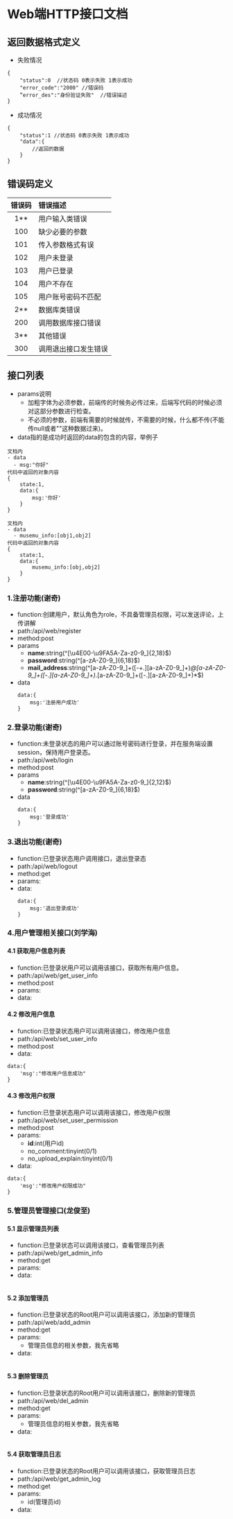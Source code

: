 # Web端HTTP接口文档

## 返回数据格式定义
- 失败情况
```(json)
{
    "status":0  //状态码 0表示失败 1表示成功
    "error_code":"2000" //错误码
    “error_des":"身份验证失败"  //错误描述
}
```
- 成功情况
```
{
    "status":1 //状态码 0表示失败 1表示成功
    "data":{
        //返回的数据
    }
}
```

## 错误码定义
| 错误码 | 错误描述 |
| :-: | :- |
| 1** | 用户输入类错误 |
| 100 | 缺少必要的参数 |
| 101 | 传入参数格式有误 |
| 102 | 用户未登录 |
| 103 | 用户已登录 |
| 104 | 用户不存在 |
| 105 | 用户账号密码不匹配 |
| 2** | 数据库类错误 |
| 200 | 调用数据库接口错误 |
| 3** | 其他错误 |
| 300 | 调用退出接口发生错误 |

## 接口列表
- params说明
    - 加粗字体为必须参数，前端传的时候务必传过来，后端写代码的时候必须对这部分参数进行检查。
    - 不必须的参数，前端有需要的时候就传，不需要的时候，什么都不传(不能传null或者""这种数据过来)。
- data指的是成功时返回的data的包含的内容，举例子
```
文档内
- data
  - msg:"你好"
代码中返回的对象内容
{
    state:1,
    data:{
        msg:'你好'
    }
}
```
```
文档内
- data
  - musemu_info:[obj1,obj2]
代码中返回的对象内容
{
    state:1,
    data:{
        musemu_info:[obj,obj2]
    }
}
```
### 1.注册功能(谢奇)
- function:创建用户，默认角色为role，不具备管理员权限，可以发送评论，上传讲解
- path:/api/web/register
- method:post
- params
    - **name**:string(^[\u4E00-\u9FA5A-Za-z0-9_]{2,18}$)
    - **password**:string(^[a-zA-Z0-9_]{6,18}$)
    - **mail_address**:string(^[a-zA-Z0-9_]+([-+.][a-zA-Z0-9_]+)*@[a-zA-Z0-9_]+([-.][a-zA-Z0-9_]+)*\.[a-zA-Z0-9_]+([-.][a-zA-Z0-9_]+)*$)
- data
    ```
    data:{
        msg:'注册用户成功'
    }
    ```

### 2.登录功能(谢奇)
- function:未登录状态的用户可以通过账号密码进行登录，并在服务端设置session，保持用户登录态。
- path:/api/web/login
- method:post
- params
    - **name**:string(^[\u4E00-\u9FA5A-Za-z0-9_]{2,12}$)
    - **password**:string(^[a-zA-Z0-9_]{6,18}$)
- data
    ```
    data:{
        msg:'登录成功'
    }
    ```

### 3.退出功能(谢奇)
- function:已登录状态用户调用接口，退出登录态
- path:/api/web/logout
- method:get
- params:
- data:
    ```
    data:{
        msg:'退出登录成功'
    }
    ```

### 4.用户管理相关接口(刘学海)
#### 4.1 获取用户信息列表
- function:已登录状用户可以调用该接口，获取所有用户信息。
- path:/api/web/get_user_info
- method:post
- params:
- data:
#### 4.2 修改用户信息
- function:已登录状态用户可以调用该接口，修改用户信息
- path:/api/web/set_user_info
- method:post
- data:
```
data:{
    'msg':"修改用户信息成功"
}
```
#### 4.3 修改用户权限
- function:已登录状态用户可以调用该接口，修改用户权限
- path:/api/web/set_user_permission
- method:post
- params:
    - **id**:int(用户id)
    - no_comment:tinyint(0/1)
    - no_upload_explain:tinyint(0/1)
- data:
```
data:{
    'msg':"修改用户权限成功"
}
```

### 5.管理员管理接口(龙俊至)
#### 5.1 显示管理员列表
- function:已登录状态可以调用该接口，查看管理员列表
- path:/api/web/get_admin_info
- method:get
- params:
- data:
```
```
#### 5.2 添加管理员
- function:已登录状态的Root用户可以调用该接口，添加新的管理员
- path:/api/web/add_admin
- method:get
- params:
    - 管理员信息的相关参数，我先省略
- data:
```
```
#### 5.3 删除管理员
- function:已登录状态的Root用户可以调用该接口，删除新的管理员
- path:/api/web/del_admin
- method:get
- params:
    - 管理员信息的相关参数，我先省略
- data:
```
```
#### 5.4 获取管理员日志
- function:已登录状态的Root用户可以调用该接口，获取管理员日志
- path:/api/web/get_admin_log
- method:get
- params:
    - id(管理员id)
- data:
```
```